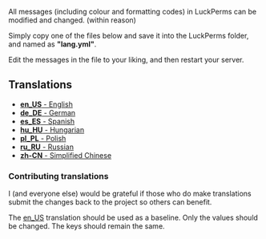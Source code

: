 All messages (including colour and formatting codes) in LuckPerms can be modified and changed. (within reason)

Simply copy one of the files below and save it into the LuckPerms folder, and named as **"lang.yml"**.

Edit the messages in the file to your liking, and then restart your server.


## Translations
* [**en_US** - English](https://github.com/LuckPerms/locale/blob/master/en_US.yml)
* [**de_DE** - German](https://github.com/LuckPerms/locale/blob/master/de_DE.yml)
* [**es_ES** - Spanish](https://github.com/LuckPerms/locale/blob/master/es_ES.yml)
* [**hu_HU** - Hungarian](https://github.com/LuckPerms/locale/blob/master/hu_HU.yml)
* [**pl_PL** - Polish](https://github.com/LuckPerms/locale/blob/master/pl_PL.yml)
* [**ru_RU** - Russian](https://github.com/LuckPerms/locale/blob/master/ru_RU.yml)
* [**zh-CN** - Simplified Chinese](https://github.com/LuckPerms/locale/blob/master/zh-CN.yml)



### Contributing translations
I (and everyone else) would be grateful if those who do make translations submit the changes back to the project so others can benefit.

The [en_US](https://github.com/LuckPerms/locale/blob/master/en_US.yml) translation should be used as a baseline. Only the values should be changed. The keys should remain the same.